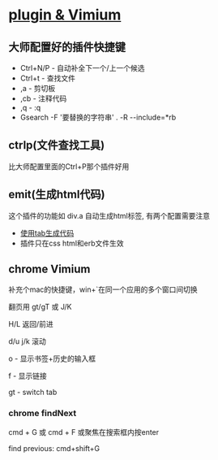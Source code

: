 # [plugin & Vimium](archive/vim/plugin)

## 大师配置好的插件快捷键

- Ctrl+N/P - 自动补全下一个/上一个候选
- Ctrl+t - 查找文件
- ,a - 剪切板
- ,cb - 注释代码
- ,q - :q
- Gsearch -F '要替换的字符串' . -R --include=*rb

## ctrlp(文件查找工具)

比大师配置里面的Ctrl+P那个插件好用

## emit(生成html代码)

这个插件的功能如 div.a 自动生成html标签, 有两个配置需要注意

- [使用tab生成代码](https://github.com/mattn/emmet-vim/issues/168)
- 插件只在css html和erb文件生效

## chrome Vimium

补充个mac的快捷键，win+`在同一个应用的多个窗口间切换

翻页用 gt/gT 或 J/K

H/L 返回/前进

d/u j/k 滚动

o - 显示书签+历史的输入框

f - 显示链接

gt - switch tab

### chrome findNext

cmd + G 或 cmd + F 或聚焦在搜索框内按enter

find previous: cmd+shift+G